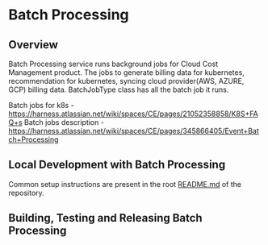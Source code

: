 # Batch Processing

## Overview 

Batch Processing service runs background jobs for Cloud Cost Management product. The jobs to generate billing data for kubernetes, recommendation for kubernetes, syncing cloud provider(AWS, AZURE, GCP) billing data. BatchJobType class has all the batch job it runs.  

Batch jobs for k8s - https://harness.atlassian.net/wiki/spaces/CE/pages/21052358858/K8S+FAQ+s 
Batch jobs description - https://harness.atlassian.net/wiki/spaces/CE/pages/345866405/Event+Batch+Processing

## Local Development with Batch Processing

Common setup instructions are present in the root [README.md](https://github.com/harness/harness-core/blob/develop/README.md) of the repository.

## Building, Testing and Releasing Batch Processing 


